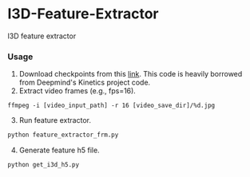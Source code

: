 # I3D-Feature-Extractor
I3D feature extractor


### Usage

1. Download checkpoints from this [link](https://github.com/deepmind/kinetics-i3d). This code is heavily borrowed from Deepmind's Kinetics project code.
2. Extract video frames (e.g., fps=16).
``` shell
ffmpeg -i [video_input_path] -r 16 [video_save_dir]/%d.jpg
```
3. Run feature extractor.
``` bash
python feature_extractor_frm.py
```
4. Generate feature h5 file.
``` bash
python get_i3d_h5.py
```